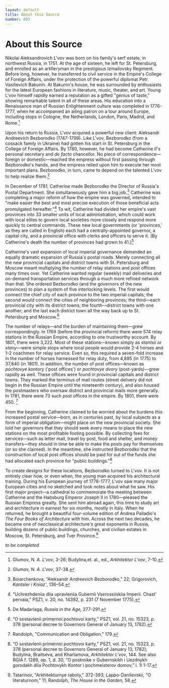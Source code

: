 ```yaml
---
layout: default
title: About this Source
number: 003
---
```


# About this Source
Nikolai Aleksandrovich L'vov was born on his family's serf estate, in northwest Russia, in 1751. At the age of sixteen, he left for St. Petersburg, and enrolled as an artilleryman in the prestigious Izmailovsky Regiment.  Before long, however, he transferred to civil service in the Empire's College of Foreign Affairs, under the protection of the powerful diplomat Petr Vasilievich Bakunin.  At Bakunin's house, he was surrounded by enthusiasts for the latest European fashions in literature, music, theater, and art.  Young L'vov himself rapidly earned a reputation as a gifted "genius of taste," showing remarkable talent in all of these areas.  His education into a Renaissance man of Russian Enlightenment culture was completed in 1776-1777, when he accompanied an ailing patron on a tour around Europe, including stops in Cologne, the Netherlands, London, Paris, Madrid, and Rome.[^1]

Upon his return to Russia, L'vov acquired a powerful new client: Aleksandr Andreevich Bezborodko (1747-1799).  Like L'vov, Bezborodko (from a cossack family in Ukraine) had gotten his start in St. Petersburg in the College of Foreign Affairs.  By 1780, however, he had become Catherine II's personal secretary and *de facto* chancellor.  No piece of correspondence—foreign or domestic—reached the empress without first passing through Bezborodko's hands, and the empress relied upon him to execute her most important plans.  Bezborodko, in turn, came to depend on the talented L'vov to help realize them.[^2]

In December of 1781, Catherine made Bezborodko the Director of Russia's Postal Department.  She simultaneously gave him a big job.[^3]  Catherine was completing a major reform of how the empire was governed, intended to "make easier the best and most precise execution of those beneficial acts promulgated hereafter."[^4] To wit, Catherine had divided her empire's vast provinces into 33 smaller units of local administration, which could work with local elites to govern local societies more closely and respond more quickly to central commands.  These new local governments (or 'provinces,' as they are called in English) each had a centrally-appointed governor, a capital city, and a provincial office with clerks and officers to serve it. (By Catherine's death the number of provinces had grown to 41.)[^5]

Catherine's vast expansion of local imperial governance demanded an equally dramatic expansion of Russia's postal roads.  Merely connecting all the new provincial capitals and district towns with St. Petersburg and Moscow meant multiplying the number of relay stations and post offices many times over.  Yet Catherine wanted regular (weekly) mail deliveries and on-demand transportation services through a much more refined network than that.  She ordered Bezborodko (and the governors of the new provinces) to plan a system of five interlocking levels. The first would connect the chief city of each province to the two imperial capitals; the second would connect the cities of neighboring provinces; the third—each provincial city with its district towns; the fourth—district towns with one another; and the last each district town all the way back up to St. Petersburg and Moscow.[^6]

The number of relays—and the burden of maintaining them—grew correspondingly.  In 1769 (before the provincial reform) there were 574 relay stations in the Russian Empire, according to one trustworthy account.  By 1801, there were 3,222.  Most of these stations—known simply as *stantsii* or *stany*—were simple stops where local people would provide 2-4 horses and 1-2 coachmen for relay service.  Even so, this required a seven-fold increase in the number of horses harnessed for relay duty, from 4,895 (in 1775) to 37,840 (in 1801).  In addition, the number of post offices—known as *pochtovye kontory* ('post offices') or *pochtovye dvory* (post-yards)—grew rapidly as well.  These offices were found in provincial capitals and district towns.  They marked the terminus of mail routes (street delivery did not begin in the Russian Empire until the nineteenth century), and also housed the postmasters who oversaw district and provincial mails more generally.  In 1781, there were 73 such post offices in the empire. By 1801, there were 450. [^7]

From the beginning, Catherine claimed to be worried about the burdens this increased postal service—born, as in centuries past, by local subjects as a form of imperial obligation—might place on the new provincial society.  She told her governors that they should seek every means to place the new stations on the most profitable footing possible.  By collecting fees for services—such as letter mail, travel by post, food and shelter, and money transfers—they should in time be able to make the posts pay for themselves (or so she claimed).  In the meantime, she instructed Bezborodko that the construction of local post offices should be paid for out of the funds she had allocated each province for "public buildings."[^8]

To create designs for these locations, Bezborodko turned to L'vov.  It is not entirely clear how, or even when, the young man acquired his architectural training.  During his European journey of 1776-1777, L'vov saw many major European cities and no sketched and took notes about what he saw.  His first major project—a cathedral to commemorate the meeting between Catherine and the Habsburg Emperor Joseph II in 1780—pleased the Russian Empress greatly.  She sent him abroad again, this time to study art and architecture in earnest for six months, mostly in Italy.  When he returned, he brought a beautiful four-volume edition of Andrea Palladio's _The Four Books of Architecture_ with him.  Across the next two decades, he became one of neoclassical architecture's great exponents in Russia, building dozens of public buildings, churches, and civilian estates in Moscow, St. Petersburg, and Tver Province.[^9]

*to be completed*

[^1]: Glumov, *N. A. L'vov*, 3-26; Budylina,et. al., ed., *Arkhitektor L'vov*, 7-10. 
[^2]: Glumov, *N. A. L'vov*, 37-38.
[^3]: Boiarchenkova, “Aleksandr Andreevich Bezborodko," 22; Grigorovich, *Kantsler i Kniaz’*, 136–54.
[^4]: “Uchrezhdeniia dlia upravleniia Gubernii Vserossiiskiia Imperii. Chast' pervaia,” PSZ1, v. 20, no. 14392, p. 231 (7 November 1775).
[^5]: De Madariaga, *Russia in the Age,* 277-291.
[^6]: “O sostavlenii primernoi pochtovoi karty,” PSZ1, vol. 21, no. 15323, p. 378 (personal decree to Governors General of January 13, 1782).
[^7]: Randolph, "Communication and Obligation," 179.
[^8]: “O sostavlenii primernoi pochtovoi karty,” PSZ1, vol. 21, no. 15323, p. 378 (personal decree to Governors General of January 13, 1782); Budylina, Braitseva, and Kharlamova, *Arkhitektor L'vov*, 144.  See also RGIA f. 1289, op. 1, d. 30, “O postroike v Gubernskikh i Uezdnykh gorodakh dlia Pochtovykh Kontor i pochmeisterov domov,” l. 1l 1-17.
[^9]: Tatarinov, "Arkhitekturnye raboty," 372-393; Lappo-Danilevskii, "O literaturnom," 11; Randolph, *The House in the Garden*, 58.










